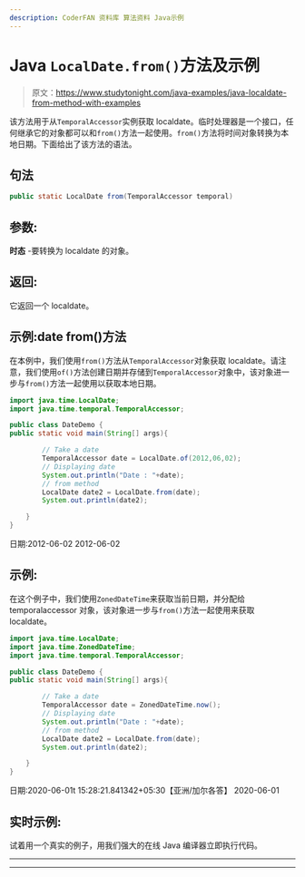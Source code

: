 ```yaml
---
description: CoderFAN 资料库 算法资料 Java示例
---
```


# Java `LocalDate.from()`方法及示例

> 原文：<https://www.studytonight.com/java-examples/java-localdate-from-method-with-examples>

该方法用于从`TemporalAccessor`实例获取 localdate。临时处理器是一个接口，任何继承它的对象都可以和`from()`方法一起使用。`from()`方法将时间对象转换为本地日期。下面给出了该方法的语法。

## 句法

```java
public static LocalDate from(TemporalAccessor temporal)
```

## 参数:

**时态** -要转换为 localdate 的对象。

## 返回:

它返回一个 localdate。

## 示例:date from()方法

在本例中，我们使用`from()`方法从`TemporalAccessor`对象获取 localdate。请注意，我们使用`of()`方法创建日期并存储到`TemporalAccessor`对象中，该对象进一步与`from()`方法一起使用以获取本地日期。

```java
import java.time.LocalDate;
import java.time.temporal.TemporalAccessor;

public class DateDemo {
public static void main(String[] args){  

		// Take a date
	    TemporalAccessor date = LocalDate.of(2012,06,02);
		// Displaying date
		System.out.println("Date : "+date);
		// from method
		LocalDate date2 = LocalDate.from(date);
		System.out.println(date2);

	}
}
```

日期:2012-06-02
2012-06-02

## 示例:

在这个例子中，我们使用`ZonedDateTime`来获取当前日期，并分配给 temporalaccessor 对象，该对象进一步与`from()`方法一起使用来获取 localdate。

```java
import java.time.LocalDate;
import java.time.ZonedDateTime;
import java.time.temporal.TemporalAccessor;

public class DateDemo {
public static void main(String[] args){  

		// Take a date
	    TemporalAccessor date = ZonedDateTime.now();
		// Displaying date
		System.out.println("Date : "+date);
		// from method
		LocalDate date2 = LocalDate.from(date);
		System.out.println(date2);

	}
}
```

日期:2020-06-01t 15:28:21.841342+05:30【亚洲/加尔各答】
2020-06-01

## 实时示例:

试着用一个真实的例子，用我们强大的在线 Java 编译器立即执行代码。

* * *

* * *